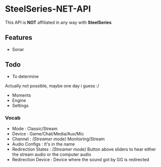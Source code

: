 # SteelSeries-NET-API
This API is **NOT** affiliated in any way with **SteelSeries**

## Features
 - Sonar

## Todo
 - To determine
   
Actually not possible, maybe one day i guess :/<br/>
 - Moments
 - Engine
 - Settings

### Vocab
- Mode : Classic/Stream
- Device : Game/Chat/Media/Aux/Mic
- Channel : *(Streamer mode)* Monitoring/Stream
- Audio Configs : It's in the name
- Redirection States : *(Streamer mode)* Button above sliders to hear either the stream audio or the computer audio
- Redirection Device : Device where the sound got by GG is redirected